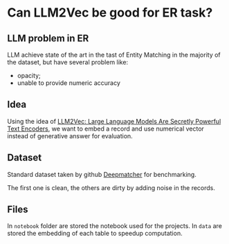 # Can LLM2Vec be good for ER task?

## LLM problem in ER

LLM achieve state of the art in the tast of Entity Matching in the majority of the dataset, but have several problem like:
-   opacity;
-   unable to provide numeric accuracy

## Idea

Using the idea of [LLM2Vec: Large Language Models Are Secretly Powerful Text Encoders](https://arxiv.org/abs/2404.05961), we want to embed a record and use numerical vector instead of generative answer for evaluation.

## Dataset
Standard dataset taken by github [Deepmatcher](https://github.com/anhaidgroup/deepmatcher/blob/master/Datasets.md) for benchmarking.

The first one is clean, the others are dirty by adding noise in the records.

## Files

In `notebook`  folder are stored the notebook used for the projects.
In `data` are stored the embedding of each table to speedup computation. 
